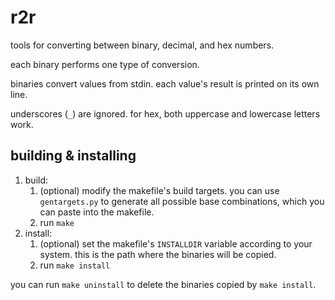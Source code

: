 # r2r

tools for converting between binary, decimal, and hex numbers.

each binary performs one type of conversion.

binaries convert values from stdin.
each value's result is printed on its own line.

underscores (`_`) are ignored.
for hex, both uppercase and lowercase letters work.

## building & installing

1. build:
   1. (optional) modify the makefile's build targets.
      you can use `gentargets.py` to generate all possible base combinations,
      which you can paste into the makefile.
   2. run `make`
2. install:
   1. (optional) set the makefile's `INSTALLDIR` variable according to your system.
      this is the path where the binaries will be copied.
   2. run `make install`

you can run `make uninstall` to delete the binaries copied by `make install`.

